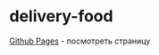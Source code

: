 # delivery-food
[Github Pages]( https://dasdias.github.io/delivery-food/ "Посмотреть страницу") \- посмотреть страницу
